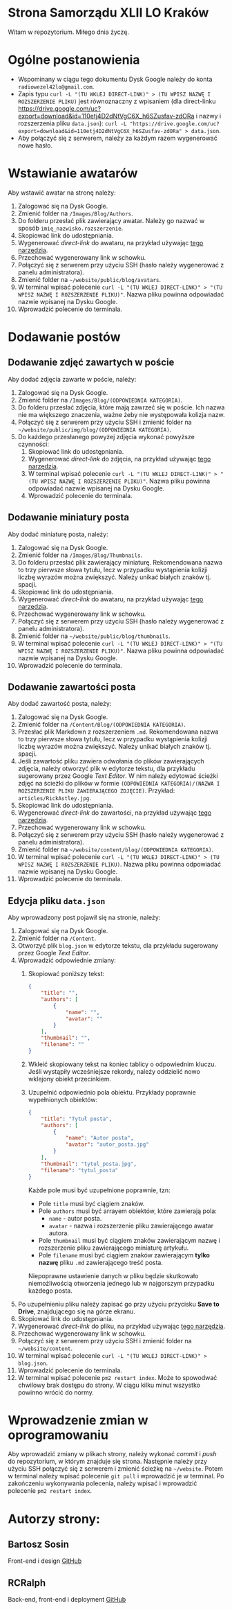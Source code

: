 # Strona Samorządu XLII LO Kraków
Witam w repozytorium. Miłego dnia życzę.

# Ogólne postanowienia
 - Wspominany w ciągu tego dokumentu Dysk Google należy do konta `radiowezel42lo@gmail.com`.
 - Zapis typu `curl -L "(TU WKLEJ DIRECT-LINK)" > (TU WPISZ NAZWĘ I ROZSZERZENIE PLIKU)` jest równoznaczny z wpisaniem (dla direct-linku https://drive.google.com/uc?export=download&id=110etj4D2dNtVgC6X_h6SZusfav-zdORa i nazwy i rozszerzenia pliku `data.json`): `curl -L "https://drive.google.com/uc?export=download&id=110etj4D2dNtVgC6X_h6SZusfav-zdORa" > data.json`.
 - Aby połączyć się z serwerem, należy za każdym razem wygenerować nowe hasło.
# Wstawianie awatarów
Aby wstawić awatar na stronę należy:
1. Zalogować się na Dysk Google.
1. Zmienić folder na `/Images/Blog/Authors`.
1. Do folderu przesłać plik zawierający awatar. Należy go nazwać w sposób `imię_nazwisko.rozszerzenie`.
1. Skopiować link do udostępniania.
1. Wygenerować *direct-link* do awataru, na przykład używając [tego narzędzia](https://www.wonderplugin.com/online-tools/google-drive-direct-link-generator/).
1. Przechować wygenerowany link w schowku.
1. Połączyć się z serwerem przy użyciu SSH (hasło należy wygenerować z panelu administratora).
1. Zmienić folder na `~/website/public/blog/avatars`.
1. W terminal wpisać polecenie `curl -L "(TU WKLEJ DIRECT-LINK)" > "(TU WPISZ NAZWĘ I ROZSZERZENIE PLIKU)"`. Nazwa pliku powinna odpowiadać nazwie wpisanej na Dysku Google.
1. Wprowadzić polecenie do terminala.
# Dodawanie postów
## Dodawanie zdjęć zawartych w poście
Aby dodać zdjęcia zawarte w poście, należy:
1. Zalogować się na Dysk Google.
1. Zmienić folder na `/Images/Blog/(ODPOWIEDNIA KATEGORIA)`.
1. Do folderu przesłać zdjęcia, które mają zawrzeć się w poście. Ich nazwa nie ma większego znaczenia, ważne żeby nie występowała kolizja nazw.
1. Połączyć się z serwerem przy użyciu SSH i zmienić folder na `~/website/public/img/blog/(ODPOWIEDNIA KATEGORIA)`.
1. Do każdego przesłanego powyżej zdjęcia wykonać powyższe czynności:
	1. Skopiować link do udostępniania.
	1. Wygenerować *direct-link* do zdjęcia, na przykład używając [tego narzędzia](https://www.wonderplugin.com/online-tools/google-drive-direct-link-generator/).
	1. W terminal wpisać polecenie `curl -L "(TU WKLEJ DIRECT-LINK)" > "(TU WPISZ NAZWĘ I ROZSZERZENIE PLIKU)"`. Nazwa pliku powinna odpowiadać nazwie wpisanej na Dysku Google.
	1. Wprowadzić polecenie do terminala.
## Dodawanie miniatury posta
Aby dodać miniaturę posta, należy:
1. Zalogować się na Dysk Google.
1. Zmienić folder na `/Images/Blog/Thumbnails`.
1. Do folderu przesłać plik zawierający miniaturę. Rekomendowana nazwa to trzy pierwsze słowa tytułu, lecz w przypadku wystąpienia kolizji liczbę wyrazów można zwiększyć. Należy unikać białych znaków tj. spacji.
1. Skopiować link do udostępniania.
1. Wygenerować *direct-link* do awataru, na przykład używając [tego narzędzia](https://www.wonderplugin.com/online-tools/google-drive-direct-link-generator/).
1. Przechować wygenerowany link w schowku.
1. Połączyć się z serwerem przy użyciu SSH (hasło należy wygenerować z panelu administratora).
1. Zmienić folder na `~/website/public/blog/thumbnails`.
1. W terminal wpisać polecenie `curl -L "(TU WKLEJ DIRECT-LINK)" > "(TU WPISZ NAZWĘ I ROZSZERZENIE PLIKU)"`. Nazwa pliku powinna odpowiadać nazwie wpisanej na Dysku Google.
1. Wprowadzić polecenie do terminala.
## Dodawanie zawartości posta
Aby dodać zawartość posta, należy:
1. Zalogować się na Dysk Google.
1. Zmienić folder na `/Content/Blog/(ODPOWIEDNIA KATEGORIA)`.
1. Przesłać plik Markdown z rozszerzeniem `.md`. Rekomendowana nazwa to trzy pierwsze słowa tytułu, lecz w przypadku wystąpienia kolizji liczbę wyrazów można zwiększyć. Należy unikać białych znaków tj. spacji.
1. Jeśli zawartość pliku zawiera odwołania do plików zawierających zdjęcia, należy otworzyć plik w edytorze tekstu, dla przykładu sugerowany przez Google *Text Editor*. W nim należy edytować ścieżki zdjęć na ścieżki do plików w formie `(ODPOWIEDNIA KATEGORIA)/(NAZWA I ROZSZERZENIE PLIKU ZAWIERAJĄCEGO ZDJĘCIE)`. Przykład: `articles/RickAstley.jpg`.
1. Skopiować link do udostępniania.
1. Wygenerować *direct-link* do zawartości, na przykład używając [tego narzędzia](https://www.wonderplugin.com/online-tools/google-drive-direct-link-generator/).
1. Przechować wygenerowany link w schowku.
1. Połączyć się z serwerem przy użyciu SSH (hasło należy wygenerować z panelu administratora).
1. Zmienić folder na `~/website/content/blog/(ODPOWIEDNIA KATEGORIA)`.
1. W terminal wpisać polecenie `curl -L "(TU WKLEJ DIRECT-LINK)" > (TU WPISZ NAZWĘ I ROZSZERZENIE PLIKU)`. Nazwa pliku powinna odpowiadać nazwie wpisanej na Dysku Google.
1. Wprowadzić polecenie do terminala.
## Edycja pliku `data.json`
Aby wprowadzony post pojawił się na stronie, należy:
1. Zalogować się na Dysk Google.
1. Zmienić folder na `/Content`.
1. Otworzyć plik `blog.json` w edytorze tekstu, dla przykładu sugerowany przez Google *Text Editor*.
1. Wprowadzić odpowiednie zmiany:
	1. Skopiować poniższy tekst:
		```json
		{
			"title": "",
			"authors": [
				{
					"name": "",
					"avatar": ""
				}
			],
			"thumbnail": "",
			"filename": ""
		}
		```
	1. Wkleić skopiowany tekst na koniec tablicy o odpowiednim kluczu. Jeśli wystąpiły wcześniejsze rekordy, należy oddzielić nowo wklejony obiekt przecinkiem.
	1. Uzupełnić odpowiednio pola obiektu. Przykłady poprawnie wypełnionych obiektów:
		```json
		{
			"title": "Tytuł posta",
			"authors": [
				{
					"name": "Autor posta",
					"avatar": "autor_posta.jpg"
				}
			],
			"thumbnail": "tytul_posta.jpg",
			"filename": "tytul_posta"
		}
		```
		Każde pole musi być uzupełnione poprawnie, tzn:
		- Pole `title` musi być ciągiem znaków.
		- Pole `authors` musi być arrayem obiektów, które zawierają pola:
			- `name` - autor posta.
			- `avatar` -  nazwa i rozszerzenie pliku zawierającego awatar autora.
		- Pole `thumbnail` musi być ciągiem znaków zawierającym nazwę i rozszerzenie pliku zawierającego miniaturę artykułu.
		- Pole `filename` musi być ciągiem znaków zawierającym **tylko nazwę** pliku `.md` zawierającego treść posta.

		Niepoprawne ustawienie danych w pliku będzie skutkowało niemożliwością otworzenia jednego lub w najgorszym przypadku każdego posta.
1. Po uzupełnieniu pliku należy zapisać go przy użyciu przycisku **Save to Drive**, znajdującego się na górze ekranu.
1. Skopiować link do udostępniania.
1. Wygenerować *direct-link* do pliku, na przykład używając [tego narzędzia](https://www.wonderplugin.com/online-tools/google-drive-direct-link-generator/).
1. Przechować wygenerowany link w schowku.
1. Połączyć się z serwerem przy użyciu SSH i zmienić folder na `~/website/content`.
1. W terminal wpisać polecenie `curl -L "(TU WKLEJ DIRECT-LINK)" > blog.json`.
1. Wprowadzić polecenie do terminala.
1. W terminal wpisać polecenie `pm2 restart index`. Może to spowodwać chwilowy brak dostępu do strony. W ciągu kilku minut wszystko powinno wrócić do normy.
# Wprowadzenie zmian w oprogramowaniu
Aby wprowadzić zmiany w plikach strony, należy wykonać *commit* i *push* do repozytorium, w którym znajduje się strona. Następnie należy przy użyciu SSH połączyć się z serwerem i zmienić ścieżkę na `~/website`. Potem w terminal należy wpisać polecenie `git pull` i wprowadzić je w terminal. Po zakończeniu wykonywania polecenia, należy wpisać i wprowadzić polecenie `pm2 restart index`.

# Autorzy strony:
## Bartosz Sosin
Front-end i design
[GitHub](https://github.com/Sosek1)
## RCRalph
Back-end, front-end i deployment
[GitHub](https://github.com/RCRalph)